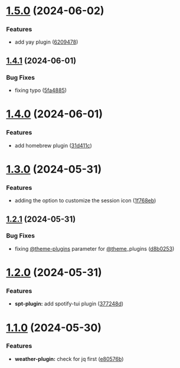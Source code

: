 # [1.5.0](https://github.com/fabioluciano/tmux-tokyo-night/compare/v1.4.1...v1.5.0) (2024-06-02)


### Features

* add yay plugin ([6209478](https://github.com/fabioluciano/tmux-tokyo-night/commit/6209478e2df93d957e647a5c028ffaf2dc1c53c2))

## [1.4.1](https://github.com/fabioluciano/tmux-tokyo-night/compare/v1.4.0...v1.4.1) (2024-06-01)


### Bug Fixes

* fixing typo ([5fa4885](https://github.com/fabioluciano/tmux-tokyo-night/commit/5fa4885bbf28bb743e54f46f0e999846d162d2b7))

# [1.4.0](https://github.com/fabioluciano/tmux-tokyo-night/compare/v1.3.0...v1.4.0) (2024-06-01)


### Features

* add homebrew plugin ([31d411c](https://github.com/fabioluciano/tmux-tokyo-night/commit/31d411c4c4d5a131142906f2d9bdf768e81b46f7))

# [1.3.0](https://github.com/fabioluciano/tmux-tokyo-night/compare/v1.2.1...v1.3.0) (2024-05-31)


### Features

* adding the option to customize the session icon ([1f768eb](https://github.com/fabioluciano/tmux-tokyo-night/commit/1f768eb941840b778b8c2b68f1d3abfdfbed9fc3))

## [1.2.1](https://github.com/fabioluciano/tmux-tokyo-night/compare/v1.2.0...v1.2.1) (2024-05-31)


### Bug Fixes

* fixing [@theme-plugins](https://github.com/theme-plugins) parameter for [@theme](https://github.com/theme)_plugins ([d8b0253](https://github.com/fabioluciano/tmux-tokyo-night/commit/d8b0253288c4b101eddeaf4c879de3c9ee65184d))

# [1.2.0](https://github.com/fabioluciano/tmux-tokyo-night/compare/v1.1.0...v1.2.0) (2024-05-31)


### Features

* **spt-plugin:** add spotify-tui plugin ([377248d](https://github.com/fabioluciano/tmux-tokyo-night/commit/377248de5784ba7da3a6c912a8005d4bdc403acb))

# [1.1.0](https://github.com/fabioluciano/tmux-tokyo-night/compare/v1.0.0...v1.1.0) (2024-05-30)


### Features

* **weather-plugin:** check for jq first ([e80576b](https://github.com/fabioluciano/tmux-tokyo-night/commit/e80576b2d771b2a134f75820d3852ce3de2651a8))
